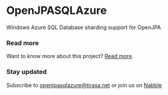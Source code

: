 <!--
  Licensed under the Apache License, Version 2.0 (the "License");
  you may not use this file except in compliance with the License.
  You may obtain a copy of the License at

  http://www.apache.org/licenses/LICENSE-2.0

  Unless required by applicable law or agreed to in writing, software
  distributed under the License is distributed on an "AS IS" BASIS,
  WITHOUT WARRANTIES OR CONDITIONS OF ANY KIND, either express or implied.
  See the License for the specific language governing permissions and
  limitations under the License.
-->
OpenJPASQLAzure
===============

Windows Azure SQL Database sharding support for OpenJPA

### Read more ###
Want to know more about this project? [Read more](https://github.com/Tirasa/OpenJPASQLAzure/wiki/What-is-this-about%3F).

### Stay updated ###

Subscribe to openjpasqlazure@tirasa.net or 
join us on [Nabble](http://ms-sql-azure-sharding-support-for-openjpa.1074902.n5.nabble.com/)
